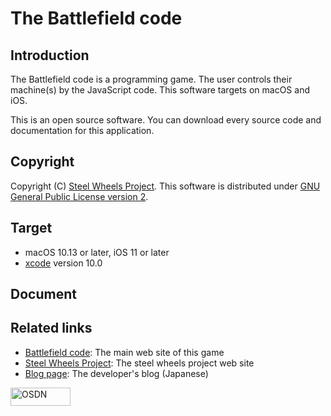# The Battlefield code
## Introduction
The Battlefield code is a programming game.
The user controls their machine(s) by the JavaScript code.
This software targets on macOS and iOS.

This is an open source software. You can download every source code and documentation for this application.

## Copyright
Copyright (C) [Steel Wheels Project](http://steelwheels.github.io). This software is distributed under [GNU General Public License version 2](https://opensource.org/licenses/GPL-2.0).

## Target
* macOS 10.13 or later, iOS 11 or later
* [xcode](https://developer.apple.com/xcode/) version 10.0

## Document

## Related links
* [Battlefield code](https://github.com/steelwheels/BattleFieldCode): The main web site of this game
* [Steel Wheels Project](http://steelwheels.github.io): The steel wheels project web site
* [Blog page](https://steel-wheels-project.hatenablog.jp/): The developer's blog (Japanese)

<a href="https://osdn.net/"><img src="//osdn.net/sflogo.php?group_id=11139&type=1" width="96" height="29" border="0" alt="OSDN"></a>
